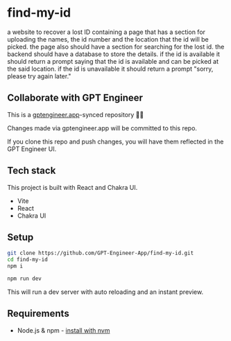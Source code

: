 # find-my-id

a website to recover a lost ID containing a page that has a section for uploading the names, the id number and the location that the id will be picked. the page also should have a section for searching for the lost id. the backend should have a database to store the details. if the id is available it should return a prompt saying that the id is available and can be picked at the said location. if the id is unavailable it should return a prompt "sorry, please try again later."


## Collaborate with GPT Engineer

This is a [gptengineer.app](https://gptengineer.app)-synced repository 🌟🤖

Changes made via gptengineer.app will be committed to this repo.

If you clone this repo and push changes, you will have them reflected in the GPT Engineer UI.

## Tech stack

This project is built with React and Chakra UI.

- Vite
- React
- Chakra UI

## Setup

```sh
git clone https://github.com/GPT-Engineer-App/find-my-id.git
cd find-my-id
npm i
```

```sh
npm run dev
```

This will run a dev server with auto reloading and an instant preview.

## Requirements

- Node.js & npm - [install with nvm](https://github.com/nvm-sh/nvm#installing-and-updating)
